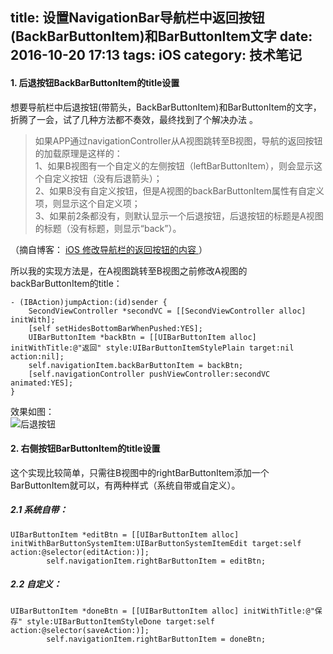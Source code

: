 title:  设置NavigationBar导航栏中返回按钮(BackBarButtonItem)和BarButtonItem文字
date: 2016-10-20 17:13
tags: iOS
category: 技术笔记
---

####  1\. 后退按钮BackBarButtonItem的title设置

想要导航栏中后退按钮(带箭头，BackBarButtonItem)和BarButtonItem的文字，折腾了一会，试了几种方法都不奏效，最终找到了个解决办法
。

> 如果APP通过navigationController从A视图跳转至B视图，导航的返回按钮的加载原理是这样的：  
1、如果B视图有一个自定义的左侧按钮（leftBarButtonItem），则会显示这个自定义按钮（没有后退箭头）；  
2、如果B没有自定义按钮，但是A视图的backBarButtonItem属性有自定义项，则显示这个自定义项；  
3、如果前2条都没有，则默认显示一个后退按钮，后退按钮的标题是A视图的标题（没有标题，则显示“back”）。
<!--more-->
（摘自博客： [ iOS 修改导航栏的返回按钮的内容 ](http://www.gowhich.com/blog/167) ）

所以我的实现方法是，在A视图跳转至B视图之前修改A视图的backBarButtonItem的title：

    
    
    - (IBAction)jumpAction:(id)sender {
        SecondViewController *secondVC = [[SecondViewController alloc] initWith];
        [self setHidesBottomBarWhenPushed:YES];
        UIBarButtonItem *backBtn = [[UIBarButtonItem alloc] initWithTitle:@"返回" style:UIBarButtonItemStylePlain target:nil action:nil];
        self.navigationItem.backBarButtonItem = backBtn;
        [self.navigationController pushViewController:secondVC animated:YES];
    }

效果如图：  
![后退按钮](http://img.blog.csdn.net/20161020170954443)  
  
  

####  2\. 右侧按钮BarButtonItem的title设置

这个实现比较简单，只需往B视图中的rightBarButtonItem添加一个BarButtonItem就可以，有两种样式（系统自带或自定义）。

#####  2.1 系统自带：

    
    
    UIBarButtonItem *editBtn = [[UIBarButtonItem alloc] initWithBarButtonSystemItem:UIBarButtonSystemItemEdit target:self action:@selector(editAction:)];
            self.navigationItem.rightBarButtonItem = editBtn;

#####  2.2 自定义：

    
    
    UIBarButtonItem *doneBtn = [[UIBarButtonItem alloc] initWithTitle:@"保存" style:UIBarButtonItemStyleDone target:self action:@selector(saveAction:)];
            self.navigationItem.rightBarButtonItem = doneBtn;

